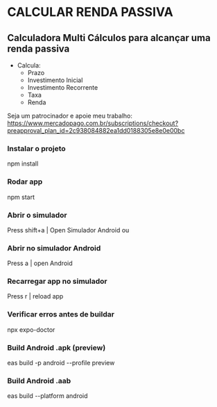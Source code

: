 # CALCULAR RENDA PASSIVA

## Calculadora Multi Cálculos para alcançar uma renda passiva

- Calcula:
  - Prazo
  - Investimento Inicial
  - Investimento Recorrente
  - Taxa
  - Renda

Seja um patrocinador e apoie meu trabalho:
https://www.mercadopago.com.br/subscriptions/checkout?preapproval_plan_id=2c938084882ea1dd0188305e8e0e00bc

### Instalar o projeto

npm install

### Rodar app

npm start

### Abrir o simulador

Press shift+a | Open Simulador Android
ou

### Abrir no simulador Android

Press a | open Android

### Recarregar app no simulador

Press r | reload app

### Verificar erros antes de buildar

npx expo-doctor

### Build Android .apk (preview)

eas build -p android --profile preview

### Build Android .aab

eas build --platform android
